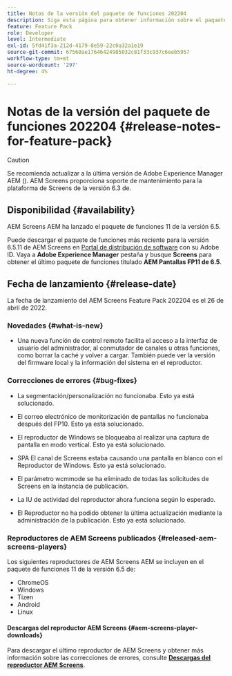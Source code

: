 ```yaml
---
title: Notas de la versión del paquete de funciones 202204
description: Siga esta página para obtener información sobre el paquete de funciones de AEM Screens 202204 lanzado el 26 de abril de 2022.
feature: Feature Pack
role: Developer
level: Intermediate
exl-id: 5fd41f3a-212d-4179-8e59-22c0a32a1e19
source-git-commit: 67560ae17646424985032c81f33c937c6eeb5957
workflow-type: tm+mt
source-wordcount: '297'
ht-degree: 4%

---
```


# Notas de la versión del paquete de funciones 202204 {#release-notes-for-feature-pack}

>[!CAUTION]
>Se recomienda actualizar a la última versión de Adobe Experience Manager AEM (). AEM Screens proporciona soporte de mantenimiento para la plataforma de Screens de la versión 6.3 de.

## Disponibilidad {#availability}

AEM Screens AEM ha lanzado el paquete de funciones 11 de la versión 6.5.

Puede descargar el paquete de funciones más reciente para la versión 6.5.11 de AEM Screens en [Portal de distribución de software](https://experience.adobe.com/#/downloads/content/software-distribution/es/aem.html) con su Adobe ID. Vaya a **Adobe Experience Manager** pestaña y busque **Screens** para obtener el último paquete de funciones titulado **AEM Pantallas FP11 de 6.5**.

## Fecha de lanzamiento {#release-date}

La fecha de lanzamiento del AEM Screens Feature Pack 202204 es el 26 de abril de 2022.

### Novedades {#what-is-new}

* Una nueva función de control remoto facilita el acceso a la interfaz de usuario del administrador, al conmutador de canales u otras funciones, como borrar la caché y volver a cargar. También puede ver la versión del firmware local y la información del sistema en el reproductor.

### Correcciones de errores {#bug-fixes}

* La segmentación/personalización no funcionaba. Esto ya está solucionado.

* El correo electrónico de monitorización de pantallas no funcionaba después del FP10. Esto ya está solucionado.

* El reproductor de Windows se bloqueaba al realizar una captura de pantalla en modo vertical. Esto ya está solucionado.

* SPA El canal de Screens estaba causando una pantalla en blanco con el Reproductor de Windows. Esto ya está solucionado.

* El parámetro wcmmode se ha eliminado de todas las solicitudes de Screens en la instancia de publicación.

* La IU de actividad del reproductor ahora funciona según lo esperado.

* El Reproductor no ha podido obtener la última actualización mediante la administración de la publicación. Esto ya está solucionado.

### Reproductores de AEM Screens publicados {#released-aem-screens-players}

Los siguientes reproductores de AEM Screens AEM se incluyen en el paquete de funciones 11 de la versión 6.5 de:

* ChromeOS
* Windows
* Tizen
* Android
* Linux

#### Descargas del reproductor AEM Screens  {#aem-screens-player-downloads}

Para descargar el último reproductor de AEM Screens y obtener más información sobre las correcciones de errores, consulte **[Descargas del reproductor AEM Screens](https://download.macromedia.com/screens/index.html)**.
